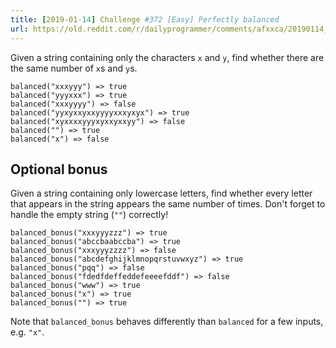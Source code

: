```yaml
---
title: [2019-01-14] Challenge #372 [Easy] Perfectly balanced
url: https://old.reddit.com/r/dailyprogrammer/comments/afxxca/20190114_challenge_372_easy_perfectly_balanced/
---
```


Given a string containing only the characters `x` and `y`, find whether there are the same number of `x`s and `y`s.

    balanced("xxxyyy") => true
    balanced("yyyxxx") => true
    balanced("xxxyyyy") => false
    balanced("yyxyxxyxxyyyyxxxyxyx") => true
    balanced("xyxxxxyyyxyxxyxxyy") => false
    balanced("") => true
    balanced("x") => false

## Optional bonus

Given a string containing only lowercase letters, find whether every letter that appears in the string appears the same number of times. Don't forget to handle the empty string (`""`) correctly!

    balanced_bonus("xxxyyyzzz") => true
    balanced_bonus("abccbaabccba") => true
    balanced_bonus("xxxyyyzzzz") => false
    balanced_bonus("abcdefghijklmnopqrstuvwxyz") => true
    balanced_bonus("pqq") => false
    balanced_bonus("fdedfdeffeddefeeeefddf") => false
    balanced_bonus("www") => true
    balanced_bonus("x") => true
    balanced_bonus("") => true

Note that `balanced_bonus` behaves differently than `balanced` for a few inputs, e.g. `"x"`.